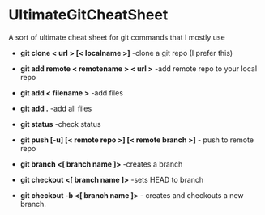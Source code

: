 # UltimateGitCheatSheet
A sort of ultimate cheat sheet for git commands that I mostly use

- **git clone < url > [< localname >]** -clone a git repo (I prefer this)

- **git add remote < remotename > < url >** -add remote repo to your local repo

- **git add < filename >** -add files

- **git add .** -add all files

- **git status** -check status

- **git push [-u] [< remote repo >] [< remote branch >]** - push to remote repo

- **git branch <[ branch name ]>** -creates a branch

- **git checkout <[ branch name ]>** -sets HEAD to branch

- **git checkout -b <[ branch name ]>** - creates and checkouts a new branch.

